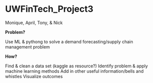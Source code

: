 # UWFinTech_Project3
Monique, April, Tony, &amp; Nick

**Problem?**

Use ML & pythong to solve a demand forecasting/supply chain management problem

**How?**

Find & clean a data set (kaggle as resource?)
Identify problem & apply machine learning methods
Add in other useful information/bells and whistles
Visualize outcomes

